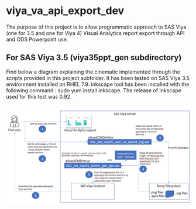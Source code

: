 # viya_va_api_export_dev

The purpose of this project is to allow programmatic approach to SAS Viya (one for 3.5 and one for Viya 4) Visual Analytics report export through API and ODS Powerpoint use.

## For SAS Viya 3.5 (viya35ppt_gen subdirectory)

Find below a diagram explaining the cinematic implemented through the scripts provided in this project subfolder.
It has been tested on SAS Viya 3.5 environment installed on RHEL 7.9.
inkscape tool has been installed with the following command : sudo yum install inkscape. The release of Inkscape used for this test was 0.92.

![Alt text](viya35ppt_gen/viya35_cinematic_diagram.png)
